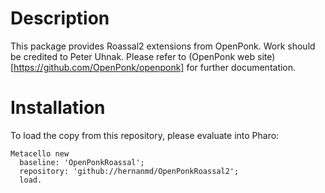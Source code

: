 # Description

This package provides Roassal2 extensions from OpenPonk.
Work should be credited to Peter Uhnak.
Please refer to (OpenPonk web site)[https://github.com/OpenPonk/openponk] for further documentation.

# Installation

To load the copy from this repository, please evaluate into Pharo:

```smalltalk
Metacello new
  baseline: 'OpenPonkRoassal';
  repository: 'github://hernanmd/OpenPonkRoassal2';
  load.
```

